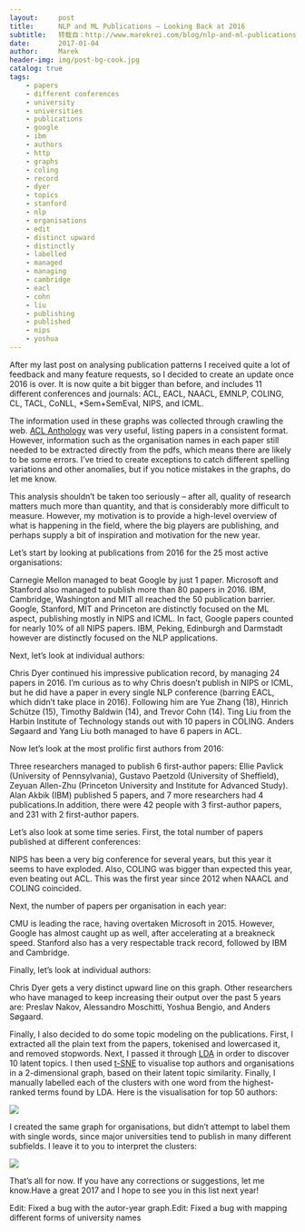 ```yaml
---
layout:     post
title:      NLP and ML Publications – Looking Back at 2016
subtitle:   转载自：http://www.marekrei.com/blog/nlp-and-ml-publications-looking-back-at-2016/
date:       2017-01-04
author:     Marek
header-img: img/post-bg-cook.jpg
catalog: true
tags:
    - papers
    - different conferences
    - university
    - universities
    - publications
    - google
    - ibm
    - authors
    - http
    - graphs
    - coling
    - record
    - dyer
    - topics
    - stanford
    - nlp
    - organisations
    - edit
    - distinct upward
    - distinctly
    - labelled
    - managed
    - managing
    - cambridge
    - eacl
    - cohn
    - liu
    - publishing
    - published
    - nips
    - yoshua
---
```


After my last post on analysing publication patterns I received quite a lot of feedback and many feature requests, so I decided to create an update once 2016 is over. It is now quite a bit bigger than before, and includes 11 different conferences and journals: ACL, EACL, NAACL, EMNLP, COLING, CL, TACL, CoNLL, *Sem+SemEval, NIPS, and ICML.

The information used in these graphs was collected through crawling the web. [ACL Anthology](http://www.aclweb.org/anthology) was very useful, listing papers in a consistent format. However, information such as the organisation names in each paper still needed to be extracted directly from the pdfs, which means there are likely to be some errors. I’ve tried to create exceptions to catch different spelling variations and other anomalies, but if you notice mistakes in the graphs, do let me know.

This analysis shouldn’t be taken too seriously – after all, quality of research matters much more than quantity, and that is considerably more difficult to measure. However, my motivation is to provide a high-level overview of what is happening in the field, where the big players are publishing, and perhaps supply a bit of inspiration and motivation for the new year.

Let’s start by looking at publications from 2016 for the 25 most active organisations:


Carnegie Mellon managed to beat Google by just 1 paper. Microsoft and Stanford also managed to publish more than 80 papers in 2016. IBM, Cambridge, Washington and MIT all reached the 50 publication barrier. Google, Stanford, MIT and Princeton are distinctly focused on the ML aspect, publishing mostly in NIPS and ICML. In fact, Google papers counted for nearly 10% of all NIPS papers. IBM, Peking, Edinburgh and Darmstadt however are distinctly focused on the NLP applications.

Next, let’s look at individual authors:


Chris Dyer continued his impressive publication record, by managing 24 papers in 2016. I’m curious as to why Chris doesn’t publish in NIPS or ICML, but he did have a paper in every single NLP conference (barring EACL, which didn’t take place in 2016). Following him are Yue Zhang (18), Hinrich Schütze (15), Timothy Baldwin (14), and Trevor Cohn (14). Ting Liu from the Harbin Institute of Technology stands out with 10 papers in COLING. Anders Søgaard and Yang Liu both managed to have 6 papers in ACL.

Now let’s look at the most prolific first authors from 2016:


Three researchers managed to publish 6 first-author papers: Ellie Pavlick (University of Pennsylvania), Gustavo Paetzold (University of Sheffield), Zeyuan Allen-Zhu (Princeton University and Institute for Advanced Study). Alan Akbik (IBM) published 5 papers, and 7 more researchers had 4 publications.In addition, there were 42 people with 3 first-author papers, and 231 with 2 first-author papers.

Let’s also look at some time series. First, the total number of papers published at different conferences:


NIPS has been a very big conference for several years, but this year it seems to have exploded. Also, COLING was bigger than expected this year, even beating out ACL. This was the first year since 2012 when NAACL and COLING coincided.

Next, the number of papers per organisation in each year:


CMU is leading the race, having overtaken Microsoft in 2015. However, Google has almost caught up as well, after accelerating at a breakneck speed. Stanford also has a very respectable track record, followed by IBM and Cambridge.

Finally, let’s look at individual authors:


Chris Dyer gets a very distinct upward line on this graph. Other researchers who have managed to keep increasing their output over the past 5 years are: Preslav Nakov, Alessandro Moschitti, Yoshua Bengio, and Anders Søgaard.

Finally, I also decided to do some topic modeling on the publications. First, I extracted all the plain text from the papers, tokenised and lowercased it, and removed stopwords. Next, I passed it through [LDA](https://pypi.python.org/pypi/lda) in order to discover 10 latent topics. I then used [t-SNE](https://lvdmaaten.github.io/tsne) to visualise top authors and organisations in a 2-dimensional graph, based on their latent topic similarity. Finally, I manually labelled each of the clusters with one word from the highest-ranked terms found by LDA. Here is the visualisation for top 50 authors:

[![](http://www.marekrei.com/blog/wp-content/uploads/2017/01/author_2016_2_labeled-1024x489.png)
](http://www.marekrei.com/blog/wp-content/uploads/2017/01/author_2016_2_labeled.png)

I created the same graph for organisations, but didn’t attempt to label them with single words, since major universities tend to publish in many different subfields. I leave it to you to interpret the clusters:

[![](http://www.marekrei.com/blog/wp-content/uploads/2017/01/org_2016_3-1024x540.png)
](http://www.marekrei.com/blog/wp-content/uploads/2017/01/org_2016_3.png)

That’s all for now. If you have any corrections or suggestions, let me know.Have a great 2017 and I hope to see you in this list next year!

Edit: Fixed a bug with the autor-year graph.Edit: Fixed a bug with mapping different forms of university names





